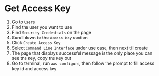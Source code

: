 # Get Access Key

1. Go to `Users`
2. Find the user you want to use
3. Find `Security Credentials` on the page
4. Scroll down to the `Access Key` section
5. Click `Create Access Key`
6. Select `Command Line Interface` under use case, then next till create
7. The page that displays successful message is the only place you can see the key, copy the key out
8. Go to terminal, run `aws configure`, then follow the prompt to fill access key id and access key
